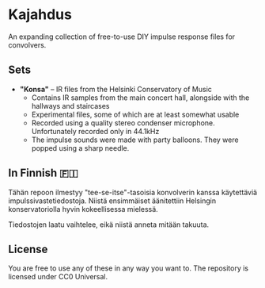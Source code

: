 # Kajahdus
An expanding collection of free-to-use DIY impulse response files for convolvers.

## Sets
- **"Konsa"** – IR files from the Helsinki Conservatory of Music
  - Contains IR samples from the main concert hall, alongside with the hallways and staircases
  - Experimental files, some of which are at least somewhat usable
  - Recorded using a quality stereo condenser microphone. Unfortunately recorded only in 44.1kHz
  - The impulse sounds were made with party balloons. They were popped using a sharp needle.

## In Finnish 🇫🇮
Tähän repoon ilmestyy "tee-se-itse"-tasoisia konvolverin kanssa käytettäviä impulssivastetiedostoja. Niistä ensimmäiset äänitettiin Helsingin konservatoriolla hyvin kokeellisessa mielessä.

Tiedostojen laatu vaihtelee, eikä niistä anneta mitään takuuta.

## License
You are free to use any of these in any way you want to. The repository is licensed under CC0 Universal.
